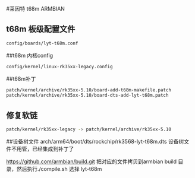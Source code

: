 #莱因特 t68m ARMBIAN

## t68m 板级配置文件
``` bash
config/boards/lyt-t68m.conf
```

##t68m 内核config
``` bash
config/kernel/linux-rk35xx-legacy.config
```

##t68m补丁
``` bash
patch/kernel/archive/rk35xx-5.10/board-add-t68m-makefile.patch
patch/kernel/archive/rk35xx-5.10/board-dts-add-lyt-t68m.patch
```

## 修复软链
``` bash
patch/kernel/rk35xx-legacy -> patch/kernel/archive/rk35xx-5.10
```

##设备树文件
arch/arm64/boot/dts/rockchip/rk3568-lyt-t68m.dts
设备树文件不用管，已经集成到补丁了

https://github.com/armbian/build.git
把对应的文件拷贝到armbian build 目录，然后执行./compile.sh
选择 lyt-t68m
